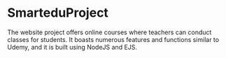 # SmarteduProject
The website project offers online courses where teachers can conduct classes for students. It boasts numerous features and functions similar to Udemy, and it is built using NodeJS and EJS.

